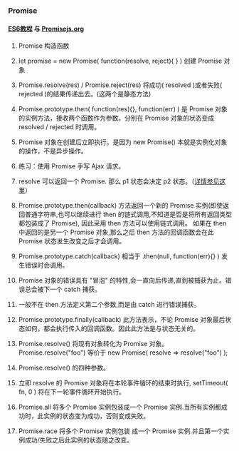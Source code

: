 ### Promise
#### <a href="http://es6.ruanyifeng.com/#docs/promise">ES6教程</a> 与 <a href="https://www.promisejs.org/">Promisejs.org</a>
1. Promise 构造函数
2. let promise = new Promise( function(resolve, reject){ } )   创建 Promise 对象
3. Promise.resolve(res) / Promise.reject(res) 将成功( resolved )或者失败( rejected )的结果传递出去。(这两个是静态方法)
4. Promise.prototype.then( function(res){}, function(err) )   是 Promise 对象的实例方法，接收两个函数作为参数。分别在 Promise 对象的状态变成 resolved / rejected 时调用。
5. Promise 对象在创建后立即执行。是因为 new Promise() 本就是实例化对象的操作，不是异步操作。
6. 练习：使用 Promise 手写 Ajax 请求。
7. resolve 可以返回一个 Promise.  那么 p1 状态会决定 p2 状态。（<a href="http://es6.ruanyifeng.com/#docs/promise">详情参见这里</a>）

8. Promise.prototype.then(callback) 方法返回一个新的 Promise 实例(即使返回普通字符串,也可以继续进行 then 的链式调用,不知道是否是将所有返回类型都包装成了 Promise), 因此采用 then 方法可以使用链式调用。 如果在 then 中返回的是另一个 Promise 对象,那么之后 then 方法的回调函数会在此 Promise 状态发生改变之后才会调用。

9. Promise.prototype.catch(callback)  相当于 .then(null, function(err){} ) 发生错误时会调用。
10. Promise 对象的错误具有 "冒泡" 的特性,会一直向后传递,直到被捕获为止。错误总会被下一个 catch 捕获。
11. 一般不在 then 方法定义第二个参数,而是由 catch 进行错误捕获。

12. Promise.prototype.finally(callback)  此方法表示，不论 Promise 对象最后状态如何，都会执行传入的回调函数。因此此方法是与状态无关的。 

13. Promise.resolve()  将现有对象转化为 Promise 对象。Promise.resolve("foo") 等价于 new Promise( resolve => resolve("foo") );
14. Promise.resolve()  的四种参数。
15. 立即 resolve 的 Promise 对象将在本轮事件循环的结束时执行, setTimeout( fn, 0 ) 将在下一轮事件循环开始执行。

16. Promise.all 将多个 Promise 实例包装成一个 Promise 实例.当所有实例都成功时，此实例的状态变为成功，否则变成失败。
17. Promise.race 将多个 Promise 实例包装 成一个 Promise 实例.并且第一个实例成功/失败之后此实例的状态随之改变。


